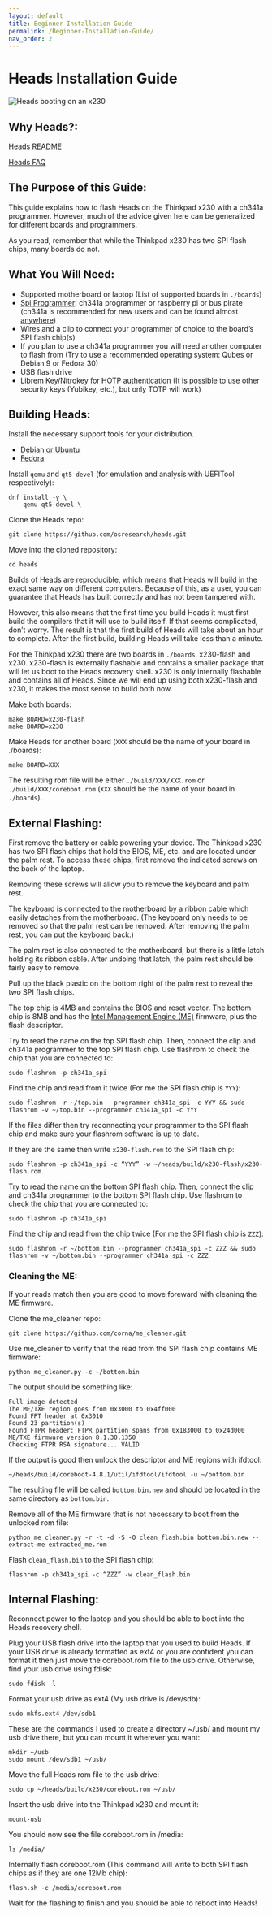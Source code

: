```yaml
---
layout: default
title: Beginner Installation Guide
permalink: /Beginner-Installation-Guide/
nav_order: 2
---
```


# Heads Installation Guide

![Heads booting on an x230](images/Heads_booting_on_an_x230.jpg)

## Why Heads?:

[Heads README](https://github.com/osresearch/heads/blob/master/README.md#heads-the-other-side-of-tails)

[Heads FAQ](https://trmm.net/Heads_FAQ)

## The Purpose of this Guide:

This guide explains how to flash Heads on the Thinkpad x230 with a ch341a programmer. However, much of the advice given here can be generalized for different boards and programmers.

As you read, remember that while the Thinkpad x230 has two SPI flash chips, many boards do not.

## What You Will Need:

* Supported motherboard or laptop (List of supported boards in `./boards`)
* [Spi Programmer](https://trmm.net/SPI_flash): ch341a programmer or raspberry pi or bus pirate (ch341a is recommended for new users and can be found almost [anywhere](https://www.amazon.com/s?k=ch341a+programmer))
* Wires and a clip to connect your programmer of choice to the board’s SPI flash chip(s)
* If you plan to use a ch341a programmer you will need another computer to flash from (Try to use a recommended operating system: Qubes or Debian 9 or Fedora 30)
* USB flash drive
* Librem Key/Nitrokey for HOTP authentication (It is possible to use other security keys (Yubikey, etc.), but only TOTP will work)

## Building Heads:

Install the necessary support tools for your distribution.

* [Debian or Ubuntu](https://github.com/osresearch/heads/blob/master/.circleci/config.yml#L11)
* [Fedora](https://github.com/osresearch/heads/blob/master/.gitlab-ci.yml#L19)

Install `qemu` and `qt5-devel` (for emulation and analysis with UEFITool respectively):

```
dnf install -y \
    qemu qt5-devel \
```

Clone the Heads repo:

```
git clone https://github.com/osresearch/heads.git
```

Move into the cloned repository:

```
cd heads
```

Builds of Heads are reproducible, which means that Heads will build in the exact same way on different computers. Because of this, as a user, you can guarantee that Heads has built correctly and has not been tampered with.

However, this also means that the first time you build Heads it must first build the compilers that it will use to build itself. If that seems complicated, don’t worry. The result is that the first build of Heads will take about an hour to complete. After the first build, building Heads will take less than a minute.

For the Thinkpad x230 there are two boards in `./boards`, x230-flash and x230. x230-flash is externally flashable and contains a smaller package that will let us boot to the Heads recovery shell. x230 is only internally flashable and contains all of Heads. Since we will end up using both x230-flash and x230, it makes the most sense to build both now.

Make both boards:

```
make BOARD=x230-flash
make BOARD=x230
```

Make Heads for another board (`XXX` should be the name of your board in ./boards):

```
make BOARD=XXX
```

The resulting rom file will be either `./build/XXX/XXX.rom` or `./build/XXX/coreboot.rom` (`XXX` should be the name of your board in `./boards`).


## External Flashing:

First remove the battery or cable powering your device. The Thinkpad x230 has two SPI flash chips that hold the BIOS, ME, etc. and are located under the palm rest. To access these chips, first remove the indicated screws on the back of the laptop.

Removing these screws will allow you to remove the keyboard and palm rest.

The keyboard is connected to the motherboard by a ribbon cable which easily detaches from the motherboard. (The keyboard only needs to be removed so that the palm rest can be removed. After removing the palm rest, you can put the keyboard back.)

The palm rest is also connected to the motherboard, but there is a little latch holding its ribbon cable. After undoing that latch, the palm rest should be fairly easy to remove.

Pull up the black plastic on the bottom right of the palm rest to reveal the two SPI flash chips.

The top chip is 4MB and contains the BIOS and reset vector. The bottom chip is 8MB and has the [Intel Management Engine (ME)](https://www.flashrom.org/ME) firmware, plus the flash descriptor.

Try to read the name on the top SPI flash chip. Then, connect the clip and ch341a programmer to the top SPI flash chip. Use flashrom to check the chip that you are connected to:

```
sudo flashrom -p ch341a_spi
```

Find the chip and read from it twice (For me the SPI flash chip is `YYY`):

```
sudo flashrom -r ~/top.bin --programmer ch341a_spi -c YYY && sudo flashrom -v ~/top.bin --programmer ch341a_spi -c YYY
```

If the files differ then try reconnecting your programmer to the SPI flash chip and make sure your flashrom software is up to date.

If they are the same then write `x230-flash.rom` to the SPI flash chip:

```
sudo flashrom -p ch341a_spi -c “YYY” -w ~/heads/build/x230-flash/x230-flash.rom
```

Try to read the name on the bottom SPI flash chip. Then, connect the clip and ch341a programmer to the bottom SPI flash chip. Use flashrom to check the chip that you are connected to:

```
sudo flashrom -p ch341a_spi
```

Find the chip and read from the chip twice (For me the SPI flash chip is `ZZZ`):

```
sudo flashrom -r ~/bottom.bin --programmer ch341a_spi -c ZZZ && sudo flashrom -v ~/bottom.bin --programmer ch341a_spi -c ZZZ
```

### Cleaning the ME:

If your reads match then you are good to move foreward with cleaning the ME firmware.

Clone the me_cleaner repo:

```
git clone https://github.com/corna/me_cleaner.git
```

Use me_cleaner to verify that the read from the SPI flash chip contains ME firmware:

```
python me_cleaner.py -c ~/bottom.bin
```

The output should be something like:

```
Full image detected
The ME/TXE region goes from 0x3000 to 0x4ff000
Found FPT header at 0x3010
Found 23 partition(s)
Found FTPR header: FTPR partition spans from 0x183000 to 0x24d000
ME/TXE firmware version 8.1.30.1350
Checking FTPR RSA signature... VALID
```

If the output is good then unlock the descriptor and ME regions with ifdtool:

```
~/heads/build/coreboot-4.8.1/util/ifdtool/ifdtool -u ~/bottom.bin
```

The resulting file will be called `bottom.bin.new` and should be located in the same directory as `bottom.bin`.

Remove all of the ME firmware that is not necessary to boot from the unlocked rom file:

```
python me_cleaner.py -r -t -d -S -O clean_flash.bin bottom.bin.new --extract-me extracted_me.rom
```

Flash `clean_flash.bin` to the SPI flash chip:

```
flashrom -p ch341a_spi -c “ZZZ” -w clean_flash.bin
```

## Internal Flashing:

Reconnect power to the laptop and you should be able to boot into the Heads recovery shell.

Plug your USB flash drive into the laptop that you used to build Heads. If your USB drive is already formatted as ext4 or you are confident you can format it then just move the coreboot.rom file to the usb drive. Otherwise, find your usb drive using fdisk:

```
sudo fdisk -l
```

Format your usb drive as ext4 (My usb drive is /dev/sdb):

```
sudo mkfs.ext4 /dev/sdb1
```

These are the commands I used to create a directory ~/usb/ and mount my usb drive there, but you can mount it wherever you want:

```
mkdir ~/usb
sudo mount /dev/sdb1 ~/usb/
```

Move the full Heads rom file to the usb drive:

```
sudo cp ~/heads/build/x230/coreboot.rom ~/usb/
```

Insert the usb drive into the Thinkpad x230 and mount it:

```
mount-usb
```

You should now see the file coreboot.rom in /media:

```
ls /media/
```

Internally flash coreboot.rom (This command will write to both SPI flash chips as if they are one 12Mb chip):

```
flash.sh -c /media/coreboot.rom
```

Wait for the flashing to finish and you should be able to reboot into Heads!
